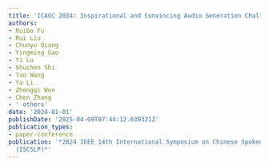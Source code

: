```yaml
---
title: 'ICAGC 2024: Inspirational and Convincing Audio Generation Challenge 2024'
authors:
- Ruibo Fu
- Rui Liu
- Chunyu Qiang
- Yingming Gao
- Yi Lu
- Shuchen Shi
- Tao Wang
- Ya Li
- Zhengqi Wen
- Chen Zhang
- ' others'
date: '2024-01-01'
publishDate: '2025-04-09T07:44:12.630321Z'
publication_types:
- paper-conference
publication: '*2024 IEEE 14th International Symposium on Chinese Spoken Language Processing
  (ISCSLP)*'
---
```

